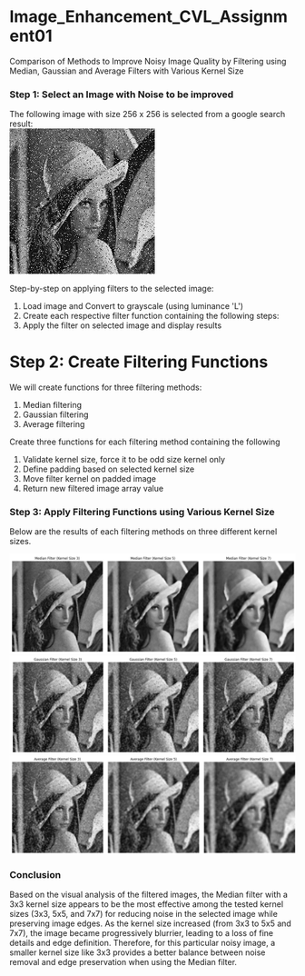 # Image_Enhancement_CVL_Assignment01
Comparison of Methods to Improve Noisy Image Quality by Filtering using Median, Gaussian and Average Filters with Various Kernel Size

### Step 1: Select an Image with Noise to be improved

The following image with size 256 x 256 is selected from a google search result:<br>
![selected_image_with_noise](selected_image.png)

Step-by-step on applying filters to the selected image:

1. Load image and Convert to grayscale (using luminance 'L')
3. Create each respective filter function containing the following steps:
4. Apply the filter on selected image and display results


# Step 2: Create Filtering Functions

We will create functions for three filtering methods: 
1. Median filtering
2. Gaussian filtering
3. Average filtering

Create three functions for each filtering method containing the following
1. Validate kernel size, force it to be odd size kernel only
2. Define padding based on selected kernel size
3. Move filter kernel on padded image
4. Return new filtered image array value


### Step 3: Apply Filtering Functions using Various Kernel Size

Below are the results of each filtering methods on three different kernel sizes.

![results_of_median_filter_using_three_different_kernel_size](median_filter.png)
![results_of_gaussian_filter_using_three_different_kernel_size](gaussian_filter.png)
![results_of_average_filter_using_three_different_kernel_size](average_filter.png)


### Conclusion

Based on the visual analysis of the filtered images, the Median filter with a 3x3 kernel size appears to be the most effective among the tested kernel sizes (3x3, 5x5, and 7x7) for reducing noise in the selected image while preserving image edges. As the kernel size increased (from 3x3 to 5x5 and 7x7), the image became progressively blurrier, leading to a loss of fine details and edge definition. Therefore, for this particular noisy image, a smaller kernel size like 3x3 provides a better balance between noise removal and edge preservation when using the Median filter.
